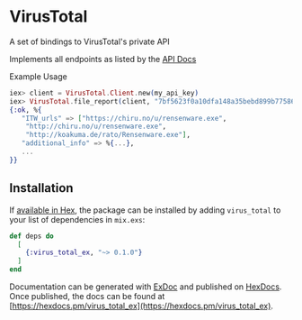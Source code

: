 # VirusTotal

A set of bindings to VirusTotal's private API

Implements all endpoints as listed by the [API Docs](https://www.virustotal.com/en/documentation/private-api/)

Example Usage

```elixir
iex> client = VirusTotal.Client.new(my_api_key)
iex> VirusTotal.file_report(client, "7bf5623f0a10dfa148a35bebd899b7758612f1693d2a9910f716cf15a921a76a")
{:ok, %{
   "ITW_urls" => ["https://chiru.no/u/rensenware.exe",
    "http://chiru.no/u/rensenware.exe",
    "http://koakuma.de/rato/Rensenware.exe"],
   "additional_info" => %{...},
   ...
}}
```

## Installation

If [available in Hex](https://hex.pm/docs/publish), the package can be installed
by adding `virus_total` to your list of dependencies in `mix.exs`:

```elixir
def deps do
  [
    {:virus_total_ex, "~> 0.1.0"}
  ]
end
```

Documentation can be generated with [ExDoc](https://github.com/elixir-lang/ex_doc)
and published on [HexDocs](https://hexdocs.pm). Once published, the docs can
be found at [https://hexdocs.pm/virus_total_ex](https://hexdocs.pm/virus_total_ex).

